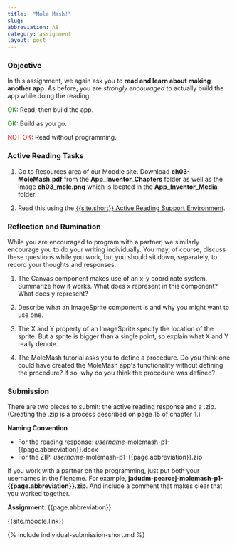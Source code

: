 ```yaml
---
title:  "Mole Mash!"
slug: 
abbreviation: A8
category: assignment
layout: post
---
```


### Objective

In this assignment, we again ask you to **read and learn about making another app**. As before, you are *strongly encouraged* to actually build the app while doing the reading. 

<span style="color:green;">OK</span>: Read, then build the app.

<span style="color:green;">OK</span>: Build as you go.

<span style="color:red;">NOT OK</span>: Read without programming.


### Active Reading Tasks

1. Go to Resources area of our Moodle site.  Download **ch03-MoleMash.pdf** from the **App\_Inventor\_Chapters** folder as well as the image **ch03\_mole.png** which is located in the **App\_Inventor\_Media** folder.

1. Read this using the [{{site.short}} Active Reading Support Environment]({{site.base}}/infra/active-reading-process/).

### Reflection and Rumination

While you are encouraged to program with a partner, we similarly encourage you to do your writing individually. You may, of course, discuss these questions while you work, but you should sit down, separately, to record your thoughts and responses.

1. The Canvas component makes use of an x-y coordinate system.  Summarize how it works.  What does x represent in this component?  What does y represent?

1. Describe what an ImageSprite component is and why you might want to use one.

1. The X and Y property of an ImageSprite specify the location of the sprite. But a sprite is bigger than a single point, so explain what X and Y really denote.

1. The MoleMash tutorial asks you to define a procedure.  Do you think one could have created the MoleMash app's functionality without defining the procedure?  If so, why do you think the procedure was defined?


### Submission

There are two pieces to submit: the active reading response and a .zip. (Creating the .zip is a process described on page 15 of chapter 1.)

**Naming Convention**

* For the reading response: *username*-molemash-p1-{{page.abbreviation}}.docx
* For the ZIP: *username*-molemash-p1-{{page.abbreviation}}.zip

If you work with a partner on the programming, just put both your usernames in the filename. For example, **jadudm-pearcej-molemash-p1-{{page.abbreviation}}.zip**. And include a comment that makes clear that you worked together.

**Assignment**: {{page.abbreviation}}

{{site.moodle.link}}

{% include individual-submission-short.md %}

